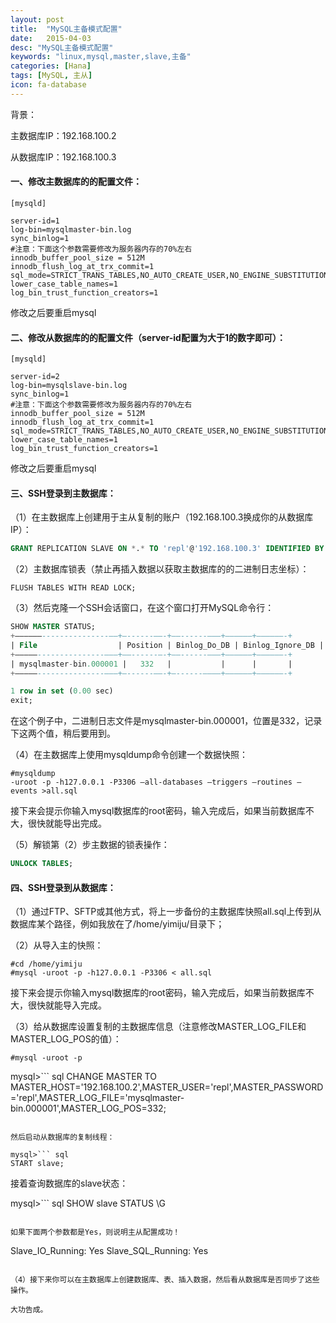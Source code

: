 ```yaml
---
layout: post
title:  "MySQL主备模式配置"
date:   2015-04-03
desc: "MySQL主备模式配置"
keywords: "linux,mysql,master,slave,主备"
categories: [Hana]
tags: [MySQL, 主从]
icon: fa-database
---
```


背景：

主数据库IP：192.168.100.2

从数据库IP：192.168.100.3

#### 一、修改主数据库的的配置文件：

```
[mysqld]

server-id=1
log-bin=mysqlmaster-bin.log
sync_binlog=1
#注意：下面这个参数需要修改为服务器内存的70%左右
innodb_buffer_pool_size = 512M
innodb_flush_log_at_trx_commit=1
sql_mode=STRICT_TRANS_TABLES,NO_AUTO_CREATE_USER,NO_ENGINE_SUBSTITUTION,NO_AUTO_VALUE_ON_ZERO
lower_case_table_names=1
log_bin_trust_function_creators=1
```

修改之后要重启mysql

#### 二、修改从数据库的的配置文件（server-id配置为大于1的数字即可）：

```
[mysqld]

server-id=2
log-bin=mysqlslave-bin.log
sync_binlog=1
#注意：下面这个参数需要修改为服务器内存的70%左右
innodb_buffer_pool_size = 512M
innodb_flush_log_at_trx_commit=1
sql_mode=STRICT_TRANS_TABLES,NO_AUTO_CREATE_USER,NO_ENGINE_SUBSTITUTION,NO_AUTO_VALUE_ON_ZERO
lower_case_table_names=1
log_bin_trust_function_creators=1
```

修改之后要重启mysql

#### 三、SSH登录到主数据库：

（1）在主数据库上创建用于主从复制的账户（192.168.100.3换成你的从数据库IP）：

``` sql
GRANT REPLICATION SLAVE ON *.* TO 'repl'@'192.168.100.3' IDENTIFIED BY 'repl';
```

（2）主数据库锁表（禁止再插入数据以获取主数据库的的二进制日志坐标）：

```
FLUSH TABLES WITH READ LOCK;
```

（3）然后克隆一个SSH会话窗口，在这个窗口打开MySQL命令行：

``` sql
SHOW MASTER STATUS;
+——————---------------——+—------——-+——------——–+——————+——————-+
| File                  | Position | Binlog_Do_DB | Binlog_Ignore_DB | Executed_Gtid_Set |
+—————---------------———+——------—-+——------——–+——————+——————-+
| mysqlmaster-bin.000001 |   332   |           |      |       |
+—————---------------———+—------——-+—------———–+——————+——————-+

1 row in set (0.00 sec)
exit;
```

在这个例子中，二进制日志文件是mysqlmaster-bin.000001，位置是332，记录下这两个值，稍后要用到。

（4）在主数据库上使用mysqldump命令创建一个数据快照：

```
#mysqldump
-uroot -p -h127.0.0.1 -P3306 –all-databases –triggers –routines –events >all.sql
```

接下来会提示你输入mysql数据库的root密码，输入完成后，如果当前数据库不大，很快就能导出完成。

（5）解锁第（2）步主数据的锁表操作：

``` sql
UNLOCK TABLES;
```

#### 四、SSH登录到从数据库：

（1）通过FTP、SFTP或其他方式，将上一步备份的主数据库快照all.sql上传到从数据库某个路径，例如我放在了/home/yimiju/目录下；

（2）从导入主的快照：

```
#cd /home/yimiju
#mysql -uroot -p -h127.0.0.1 -P3306 < all.sql 
```

接下来会提示你输入mysql数据库的root密码，输入完成后，如果当前数据库不大，很快就能导入完成。

（3）给从数据库设置复制的主数据库信息（注意修改MASTER_LOG_FILE和MASTER_LOG_POS的值）：

`#mysql -uroot -p`

mysql>``` sql
CHANGE MASTER TO MASTER_HOST='192.168.100.2',MASTER_USER='repl',MASTER_PASSWORD='repl',MASTER_LOG_FILE='mysqlmaster-bin.000001',MASTER_LOG_POS=332;
```

然后启动从数据库的复制线程：

mysql>``` sql
START slave;
```

接着查询数据库的slave状态：

mysql>``` sql
SHOW slave STATUS \G
```

如果下面两个参数都是Yes，则说明主从配置成功！

```
Slave_IO_Running: Yes
Slave_SQL_Running: Yes
```

（4）接下来你可以在主数据库上创建数据库、表、插入数据，然后看从数据库是否同步了这些操作。

大功告成。

